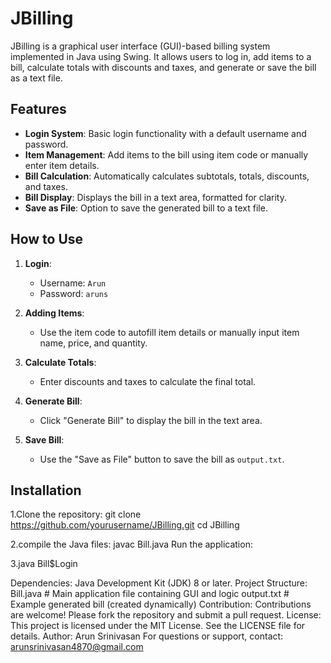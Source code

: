 # JBilling

JBilling is a graphical user interface (GUI)-based billing system implemented in Java using Swing. It allows users to log in, add items to a bill, calculate totals with discounts and taxes, and generate or save the bill as a text file.

## Features

- **Login System**: Basic login functionality with a default username and password.
- **Item Management**: Add items to the bill using item code or manually enter item details.
- **Bill Calculation**: Automatically calculates subtotals, totals, discounts, and taxes.
- **Bill Display**: Displays the bill in a text area, formatted for clarity.
- **Save as File**: Option to save the generated bill to a text file.

## How to Use

1. **Login**:
   - Username: `Arun`
   - Password: `aruns`

2. **Adding Items**:
   - Use the item code to autofill item details or manually input item name, price, and quantity.

3. **Calculate Totals**:
   - Enter discounts and taxes to calculate the final total.

4. **Generate Bill**:
   - Click "Generate Bill" to display the bill in the text area.

5. **Save Bill**:
   - Use the "Save as File" button to save the bill as `output.txt`.

## Installation

1.Clone the repository:
   git clone https://github.com/yourusername/JBilling.git
   cd JBilling

2.compile the Java files:
   javac Bill.java
   Run the application:

3.java Bill$Login

Dependencies:
  Java Development Kit (JDK) 8 or later.
Project Structure:
  Bill.java      # Main application file containing GUI and logic
  output.txt     # Example generated bill (created dynamically)
Contribution:
  Contributions are welcome! Please fork the repository and submit a pull request.
License:
  This project is licensed under the MIT License. See the LICENSE file for details.
Author: Arun Srinivasan
 For questions or support, contact: arunsrinivasan4870@gmail.com

